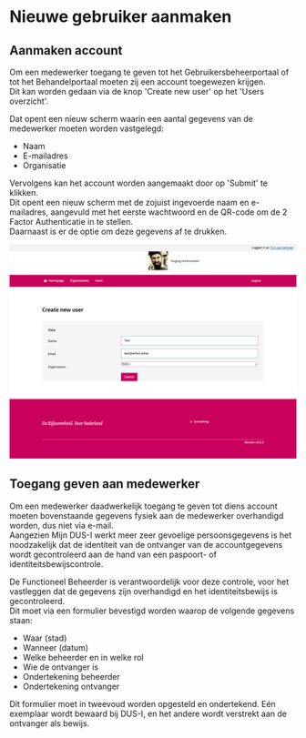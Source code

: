 # Nieuwe gebruiker aanmaken

## Aanmaken account

Om een medewerker toegang te geven tot het Gebruikersbeheerportaal of tot het Behandelportaal moeten zij een account toegewezen krijgen.  
Dit kan worden gedaan via de knop 'Create new user' op het 'Users overzicht'.  

Dat opent een nieuw scherm waarin een aantal gegevens van de medewerker moeten worden vastgelegd:

- Naam
- E-mailadres
- Organisatie

Vervolgens kan het account worden aangemaakt door op 'Submit' te klikken.   
Dit opent een nieuw scherm met de zojuist ingevoerde naam en e-mailadres, aangevuld met het eerste wachtwoord en de QR-code om de 2 Factor Authenticatie in te stellen.  
Daarnaast is er de optie om deze gegevens af te drukken. 

![Create new user](https://github.com/minvws/nl-rdo-dusi-portal/blob/main/user-admin-api/doc/manual/images/DUSI%20create%20new%20user.png)

## Toegang geven aan medewerker

Om een medewerker daadwerkelijk toegang te geven tot diens account moeten bovenstaande gegevens fysiek aan de medewerker overhandigd worden, dus niet via e-mail.  
Aangezien Mijn DUS-I werkt meer zeer gevoelige persoonsgegevens is het noodzakelijk dat de identiteit van de ontvanger van de accountgegevens wordt gecontroleerd aan de hand van een paspoort- of identiteitsbewijscontrole.  

De Functioneel Beheerder is verantwoordelijk voor deze controle, voor het vastleggen dat de gegevens zijn overhandigd en het identiteitsbewijs is gecontroleerd.  
Dit moet via een formulier bevestigd worden waarop de volgende gegevens staan:

- Waar (stad)
- Wanneer (datum)
- Welke beheerder en in welke rol
- Wie de ontvanger is
- Ondertekening beheerder
- Ondertekening ontvanger

Dit formulier moet in tweevoud worden opgesteld en ondertekend. Eén exemplaar wordt bewaard bij DUS-I, en het andere wordt verstrekt aan de ontvanger als bewijs. 
